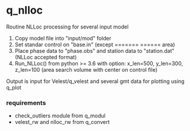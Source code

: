 # q_nlloc
Routine NLLoc processing for several input model

1. Copy model file into "input/mod" folder
2. Set standar control on "base.in" (except ======= ====== area)
3. Place phase data to "phase.obs" and station data to "station.dat" (NLLoc accepted format)
4. Run_NLLoc() from python >= 3.6 with option: x_len=500, y_len=300, z_len=100 (area search volume with center on control file)


Output is input for Velest/q_velest and several gmt data for plotting using q_plot



### requirements
* check_outliers module from q_modul
* velest_rw and nlloc_rw from q_convert
